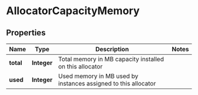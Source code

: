 # AllocatorCapacityMemory

## Properties
Name | Type | Description | Notes
------------ | ------------- | ------------- | -------------
**total** | **Integer** | Total memory in MB capacity installed on this allocator | 
**used** | **Integer** | Used memory in MB used by instances assigned to this allocator | 
